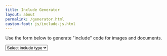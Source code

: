 ```yaml
---
title: Include Generator
layout: about
permalink: /generator.html
custom-foot: js/include-js.html
---
```


<div class="row justify-content-center">
  <div class="col-md-6">
    <p>Use the form below to generate "include" code for images and documents.</p>
    <div class="form-group">
    <select class="custom-select" id="include-type">
        <option value="">Select include type</option>
        <option value="image">Image</option>
        <option value="pdf">PDF</option>
    </select>
    </div>
    <div id="form-content"></div>
  </div>
  <div class="col-md-10">
    <div id="include-output" class="pt-4"></div>
  </div>
</div>